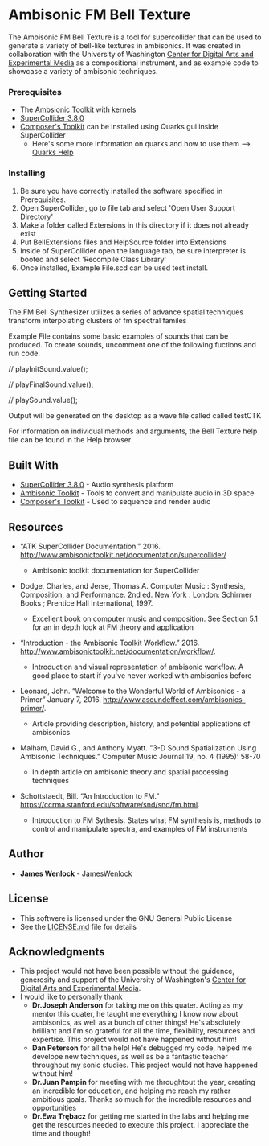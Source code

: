 # Ambisonic FM Bell Texture

The Ambisonic FM Bell Texture is a tool for supercollider that can be used to generate a variety of  bell-like textures in ambisonics. It was created in collaboration with the University of Washington [Center for Digital Arts and Experimental Media](https://dxarts.washington.edu/) as a compositional instrument, and as example code to showcase a variety of ambisonic techniques.


### Prerequisites   
* The [Ambsionic Toolkit](http://www.ambisonictoolkit.net/download/supercollider/) with [kernels](http://www.ambisonictoolkit.net/download/kernels/)
* [SuperCollider 3.8.0](http://supercollider.github.io/download.html)
* [Composer's Toolkit](https://github.com/supercollider-quarks/Ctk) can be installed using Quarks gui inside SuperCollider
    *  Here's some more information on quarks and how to use them --> [Quarks Help](http://doc.sccode.org/Guides/UsingQuarks.html)
    
### Installing

1. Be sure you have correctly installed the software specified in Prerequisites.
2. Open SuperCollider, go to file tab and select 'Open User Support Directory'
3. Make a folder called Extensions in this directory if it does not already exist
4. Put BellExtensions files and HelpSource folder into Extensions
5. Inside of SuperCollider open the language tab, be sure interpreter is booted and select 'Recompile Class Library'
6. Once installed, Example File.scd can be used test install. 
    
## Getting Started

The FM Bell Synthesizer utilizes a series of advance spatial techniques transform interpolating clusters of fm spectral familes

Example File contains some basic examples of sounds that can be produced. To create sounds, uncomment one of the following fuctions and run code.

// playInitSound.value();

// playFinalSound.value();

// playSound.value();

Output will be generated on the desktop as a wave file called called testCTK

For information on individual methods and arguments, the Bell Texture help file can be found in the Help browser

## Built With

* [SuperCollider 3.8.0](http://supercollider.github.io/download) - Audio synthesis platform 
* [Ambisonic Toolkit](http://www.ambisonictoolkit.net/) - Tools to convert and manipulate audio in 3D space
* [Composer's Toolkit](https://github.com/supercollider-quarks/Ctk) - Used to sequence and render audio

## Resources 

* “ATK SuperCollider Documentation.” 2016. http://www.ambisonictoolkit.net/documentation/supercollider/
   * Ambisonic toolkit documentation for SuperCollider

* Dodge, Charles, and Jerse, Thomas A. Computer Music : Synthesis, Composition, and Performance. 2nd ed. New York : London: Schirmer Books ; Prentice Hall International, 1997.
   * Excellent book on computer music and composition. See Section 5.1 for an in depth look at FM theory and application
   
   
* “Introduction - the Ambisonic Toolkit Workflow.” 2016. http://www.ambisonictoolkit.net/documentation/workflow/.
   * Introduction and visual representation of ambisonic workflow. A good place to start if you've never worked with ambisonics before  
   
* Leonard, John. “Welcome to the Wonderful World of Ambisonics - a Primer” January 7, 2016. http://www.asoundeffect.com/ambisonics-primer/.
   * Article providing description, history, and potential applications of ambisonics


* Malham, David G., and Anthony Myatt. "3-D Sound Spatialization Using Ambisonic Techniques." Computer Music Journal 19, no. 4 (1995): 58-70
   * In depth article on ambisonic theory and spatial processing techniques


* Schottstaedt, Bill. “An Introduction to FM.” https://ccrma.stanford.edu/software/snd/snd/fm.html.
   * Introduction to FM Sythesis. States what FM synthesis is, methods to control and manipulate spectra, and examples of FM instruments


## Author

* **James Wenlock** - [JamesWenlock](https://github.com/JamesWenlock)

## License

* This softwere is licensed under the GNU General Public License
* See the [LICENSE.md](LICENSE.md) file for details

## Acknowledgments

* This project would not have been possible without the guidence, generosity and support of the University of Washington's [Center for Digital Arts and Experimental Media](https://dxarts.washington.edu/).
* I would like to personally thank
    * **Dr.Joseph Anderson** for taking me on this quater. Acting as my mentor this quater, he taught me everything I know now about ambisonics, as well as a bunch of other things! He's absolutely brilliant and I'm so grateful for all the time, flexibility, resources and expertise. This project would not have happened without him!
    * **Dan Peterson** for all the help! He's debugged my code, helped me develope new techniques, as well as be a fantastic teacher throughout my sonic studies. This project would not have happened without him!
    * **Dr.Juan Pampin** for meeting with me throughtout the year, creating an incredible for education, and helping me reach my rather ambitious goals. Thanks so much for the incredible resources and opportunities  
    * **Dr.Ewa Trębacz** for getting me started in the labs and helping me get the resources needed to execute this project. I appreciate the time and thought!
